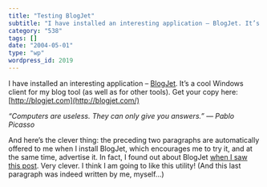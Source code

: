 ```yaml
---
title: "Testing BlogJet"
subtitle: "I have installed an interesting application – BlogJet. It’s a cool Windows cl..."
category: "538"
tags: []
date: "2004-05-01"
type: "wp"
wordpress_id: 2019
---
```

I have installed an interesting application – [BlogJet](http://blogjet.com/). It’s a cool Windows client for my blog tool (as well as for other tools). Get your copy here: [http://blogjet.com](http://blogjet.com/)

*“Computers are useless. They can only give you answers.” — Pablo Picasso*

And here’s the clever thing: the preceding two paragraphs are automatically offered to me when I install BlogJet, which encourages me to try it, and at the same time, advertise it. In fact, I found out about BlogJet [when I saw this post](http://novaspivack.typepad.com/nova_spivacks_weblog/2004/04/testing_blogjet.html). Very clever. I think I am going to like this utility! (And this last paragraph was indeed written by me, myself…)